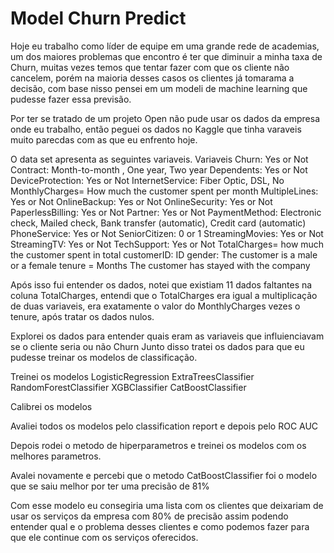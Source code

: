 # Model Churn Predict

Hoje eu trabalho como líder de equipe em uma grande rede de academias, um dos maiores problemas que encontro é ter que diminuir a minha taxa de Churn, muitas vezes temos que tentar fazer com que os cliente não cancelem, porém na maioria desses casos os clientes já tomarama a decisão, com base nisso pensei em um modeli de machine learning que pudesse fazer essa previsão.

Por ter se tratado de um projeto Open não pude usar os dados da empresa onde eu trabalho, então peguei os dados no Kaggle que tinha varaveis muito parecdas com as que eu enfrento hoje.

O data set apresenta as seguintes variaveis.
Variaveis
Churn: Yes or Not
Contract: Month-to-month , One year, Two year
Dependents: Yes or Not
DeviceProtection: Yes or Not
InternetService: Fiber Optic, DSL, No
MonthlyCharges= How much the customer spent per month
MultipleLines: Yes or Not
OnlineBackup: Yes or Not
OnlineSecurity: Yes or Not
PaperlessBilling: Yes or Not
Partner: Yes or Not
PaymentMethod: Electronic check, Mailed check, Bank transfer (automatic), Credit card (automatic)
PhoneService: Yes or Not
SeniorCitizen: 0 or 1
StreamingMovies: Yes or Not
StreamingTV: Yes or Not
TechSupport: Yes or Not
TotalCharges= how much the customer spent in total
customerID: ID
gender: The customer is a male or a female
tenure = Months The customer has stayed with the company

Após isso fui entender os dados, notei que existiam 11 dados faltantes na coluna TotalCharges, entendi que o TotalCharges era igual a multiplicação de duas variaveis, era exatamente o valor do MonthlyCharges vezes o tenure, após tratar os dados nulos.

Explorei os dados para entender quais eram as variaveis que influienciavam se o cliente seria ou não Churn
Junto disso tratei os dados para que eu pudesse treinar os modelos de classificação.

Treinei os modelos
LogisticRegression
ExtraTreesClassifier
RandomForestClassifier
XGBClassifier
CatBoostClassifier

Calibrei os modelos

Avaliei todos os modelos pelo classification report e depois pelo ROC AUC

Depois rodei o metodo de hiperparametros e treinei os modelos com os melhores parametros.

Avalei novamente e percebi que o metodo CatBoostClassifier foi o modelo que se saiu melhor por ter uma precisão de 81%

Com esse modelo eu consegiria uma lista com os clientes que deixariam de usar os serviços da empresa com 80% de precisão assim podendo entender qual e o problema desses clientes e como podemos fazer para que ele continue com os serviços oferecidos.
